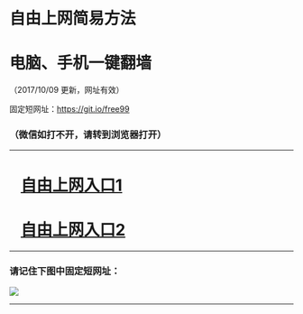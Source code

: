 ﻿# 自由上网简易方法

# 电脑、手机一键翻墙

（2017/10/09 更新，网址有效）

固定短网址：https://git.io/free99

### （微信如打不开，请转到浏览器打开）


***





# &nbsp;&nbsp; <a href="http://ft4223915.fwq-tz-1001.info/fwqtz01.html?t=100900121531 " target="_blank">自由上网入口1</a>
# &nbsp;&nbsp; <a href="http://ft29309270.fwq-tz-1002.info/fwqtz02.html?t=100900131099 " target="_blank">自由上网入口2</a>
***

### 请记住下图中固定短网址：

<img src="https://s3-us-west-2.amazonaws.com/fwq-1001/yjfq-20170905okok.png" /> 


***

